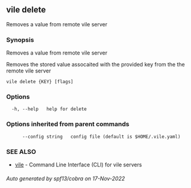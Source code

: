 ## vile delete

Removes a value from remote vile server

### Synopsis


Removes a value from remote vile server

Removes the stored value assocaited with the provided key from the the remote vile server
	

```
vile delete {KEY} [flags]
```

### Options

```
  -h, --help   help for delete
```

### Options inherited from parent commands

```
      --config string   config file (default is $HOME/.vile.yaml)
```

### SEE ALSO

* [vile](vile.md)	 - Command Line Interface (CLI) for vile servers

###### Auto generated by spf13/cobra on 17-Nov-2022
